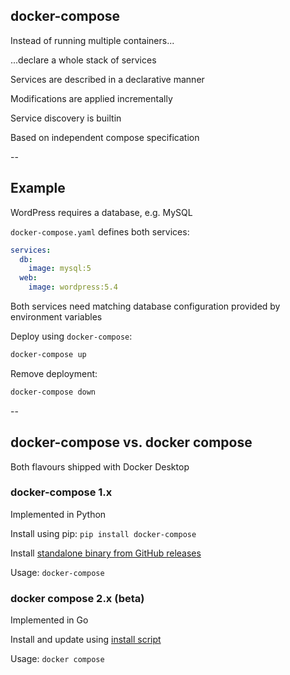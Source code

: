 ## docker-compose
<!-- .slide: id="docker_compose" -->

Instead of running multiple containers...

...declare a whole stack of services

Services are described in a declarative manner

Modifications are applied incrementally

Service discovery is builtin

Based on independent compose specification [<i class="fas fa-globe" style="width: 1.5em; text-align: center;"></i>](https://compose-spec.io/) [<i class="fab fa-github" style="width: 1.5em; text-align: center;"></i>](https://github.com/compose-spec/compose-spec)

--

## Example

WordPress requires a database, e.g. MySQL

`docker-compose.yaml` defines both services:

```yaml
services:
  db:
    image: mysql:5
  web:
    image: wordpress:5.4
```

Both services need matching database configuration provided by environment variables

Deploy using `docker-compose`:

```bash
docker-compose up
```

Remove deployment:

```bash
docker-compose down
```

--

## docker-compose vs. docker compose

Both flavours shipped with Docker Desktop

### docker-compose 1.x

Implemented in Python

Install using pip: `pip install docker-compose`

Install [standalone binary from GitHub releases](https://github.com/docker/compose/releases/latest)

Usage: `docker-compose`

### docker compose 2.x (beta)

Implemented in Go

Install and update using [install script](https://github.com/docker/compose-cli/blob/main/scripts/install/install_linux.sh)

Usage: `docker compose`
